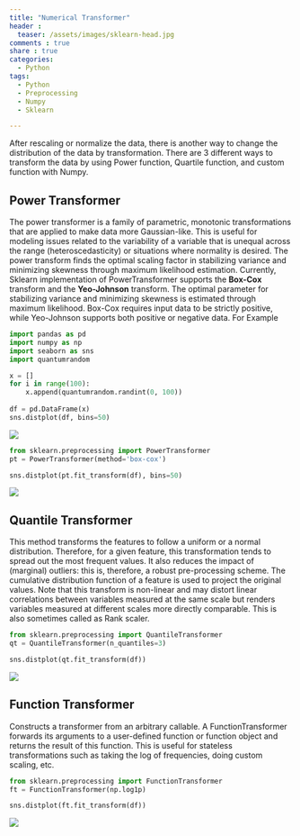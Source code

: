 ```yaml
---
title: "Numerical Transformer"
header :
  teaser: /assets/images/sklearn-head.jpg
comments : true
share : true
categories:
  - Python
tags:
  - Python
  - Preprocessing
  - Numpy
  - Sklearn

---
```


After rescaling or normalize the data, there is another way to change the distribution of the data by transformation. There are 3 different ways to transform the data by using Power function, Quartile function, and custom function with Numpy.

## Power Transformer

The power transformer is a family of parametric, monotonic transformations that are applied to make data more Gaussian-like. This is useful for modeling issues related to the variability of a variable that is unequal across the range (heteroscedasticity) or situations where normality is desired. The power transform finds the optimal scaling factor in stabilizing variance and minimizing skewness through maximum likelihood estimation. Currently, Sklearn implementation of PowerTransformer supports the **Box-Cox** transform and the **Yeo-Johnson** transform. The optimal parameter for stabilizing variance and minimizing skewness is estimated through maximum likelihood. Box-Cox requires input data to be strictly positive, while Yeo-Johnson supports both positive or negative data. For Example 

```python
import pandas as pd
import numpy as np
import seaborn as sns
import quantumrandom

x = []
for i in range(100):
    x.append(quantumrandom.randint(0, 100))
    
df = pd.DataFrame(x)
sns.distplot(df, bins=50)
```

![](https://i.ibb.co/Bn228cX/download-5.png)

```python
from sklearn.preprocessing import PowerTransformer
pt = PowerTransformer(method='box-cox')

sns.distplot(pt.fit_transform(df), bins=50)
```

![](https://i.ibb.co/jw3Fcvn/download-6.png)

## Quantile Transformer

This method transforms the features to follow a uniform or a normal distribution. Therefore, for a given feature, this transformation tends to spread out the most frequent values. It also reduces the impact of (marginal) outliers: this is, therefore, a robust pre-processing scheme. The cumulative distribution function of a feature is used to project the original values. Note that this transform is non-linear and may distort linear correlations between variables measured at the same scale but renders variables measured at different scales more directly comparable. This is also sometimes called as Rank scaler.

```python
from sklearn.preprocessing import QuantileTransformer
qt = QuantileTransformer(n_quantiles=3)

sns.distplot(qt.fit_transform(df))
```

![](https://i.ibb.co/m42BrPf/download-7.png)

## Function Transformer

Constructs a transformer from an arbitrary callable. A FunctionTransformer forwards its arguments to a user-defined function or function object and returns the result of this function. This is useful for stateless transformations such as taking the log of frequencies, doing custom scaling, etc.

```python
from sklearn.preprocessing import FunctionTransformer
ft = FunctionTransformer(np.log1p)

sns.distplot(ft.fit_transform(df))
```

![](https://i.ibb.co/VWQVVz9/download-8.png)




